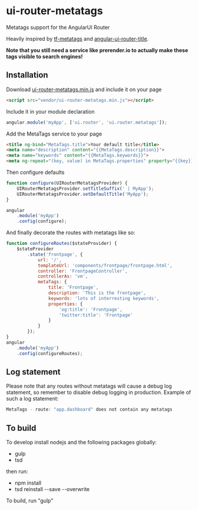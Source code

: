 # ui-router-metatags
Metatags support for the AngularUI Router

Heavily inspired by [tf-metatags](https://github.com/thiagofesta/tf-metatags) and [angular-ui-router-title](https://github.com/nonplus/angular-ui-router-title).

**Note that you still need a service like prerender.io to actually make these tags visible to search engines!**

## Installation
Download [ui-router-metatags.min.js](https://raw.githubusercontent.com/tinusn/ui-router-metatags/master/dist/ui-router-metatags.min.js) and include it on your page

```html
<script src="vendor/ui-router-metatags.min.js"></script>
```

Include it in your module declaration

```javascript
angular.module('myApp', ['ui.router', 'ui.router.metatags']);
```

Add the MetaTags service to your page

```html
<title ng-bind="MetaTags.title">Your default title</title>
<meta name="description" content="{{MetaTags.description}}">
<meta name="keywords" content="{{MetaTags.keywords}}">
<meta ng-repeat="(key, value) in MetaTags.properties" property="{{key}}" content="{{value}}" >
```

Then configure defaults

```javascript
function configure(UIRouterMetatagsProvider) {
    UIRouterMetatagsProvider.setTitleSuffix(' | MyApp');
    UIRouterMetatagsProvider.setDefaultTitle('MyApp');
}

angular
    .module('myApp')
    .config(configure);
```

And finally decorate the routes with metatags like so:

```javascript
function configureRoutes($stateProvider) {
    $stateProvider
        .state('frontpage', {
            url: '/',
            templateUrl: 'components/frontpage/frontpage.html',
            controller: 'FrontpageController',
            controllerAs: 'vm',
            metaTags: {
                title: 'Frontpage',
                description: 'This is the frontpage',
                keywords: 'lots of interresting keywords',
                properties: {
                    'og:title': 'Frontpage',
                    'twitter:title': 'Frontpage'
                }
            }
        });
}
angular
    .module('myApp')
    .config(configureRoutes);
```


## Log statement
Please note that any routes without metatags will cause a debug log statement, so remember to disable debug logging in production. Example of such a log statement:

```javascript
MetaTags - route: "app.dashboard" does not contain any metatags
```

## To build
To develop install nodejs and the following packages globally:
* gulp
* tsd

then run:
* npm install
* tsd reinstall --save --overwrite

To build, run "gulp"